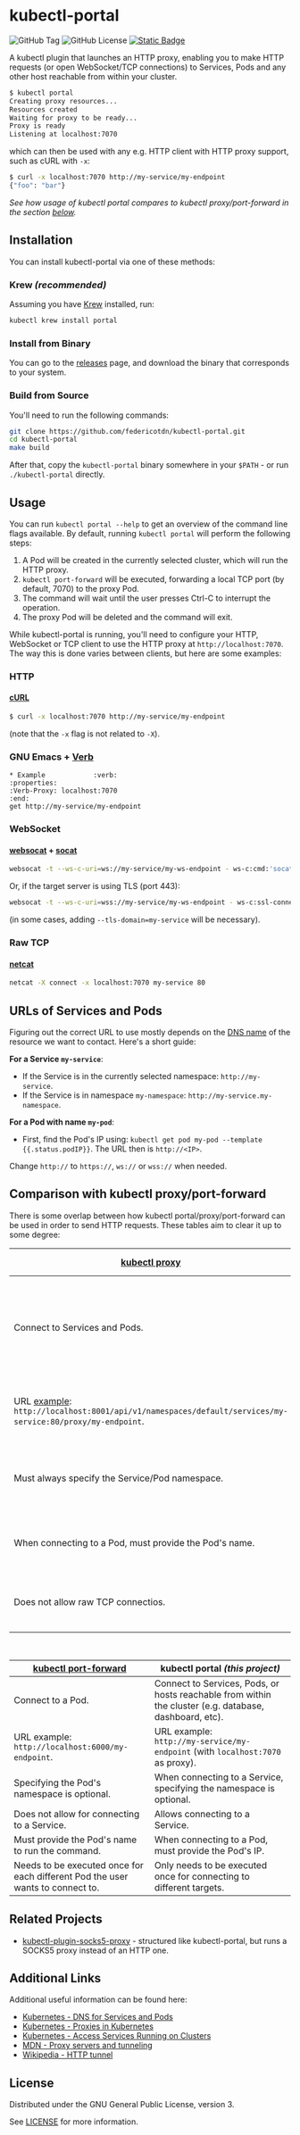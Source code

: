 # kubectl-portal
![GitHub Tag](https://img.shields.io/github/v/tag/federicotdn/kubectl-portal)
![GitHub License](https://img.shields.io/github/license/federicotdn/kubectl-portal)
[![Static Badge](https://img.shields.io/badge/krew-install-aquamarine)](https://krew.sigs.k8s.io/)

A kubectl plugin that launches an HTTP proxy, enabling you to make HTTP requests (or open WebSocket/TCP connections) to Services, Pods and any other host reachable from within your cluster.
```bash
$ kubectl portal
Creating proxy resources...
Resources created
Waiting for proxy to be ready...
Proxy is ready
Listening at localhost:7070
```

which can then be used with any e.g. HTTP client with HTTP proxy support, such as cURL with `-x`:
```bash
$ curl -x localhost:7070 http://my-service/my-endpoint
{"foo": "bar"}
```

_See how usage of kubectl portal compares to kubectl proxy/port-forward in the section [below](#comparison-with-kubectl-proxyport-forward)._

## Installation

You can install kubectl-portal via one of these methods:

### Krew _(recommended)_

Assuming you have [Krew](https://krew.sigs.k8s.io/) installed, run:
```bash
kubectl krew install portal
```

### Install from Binary
You can go to the [releases](https://github.com/federicotdn/kubectl-portal/releases) page, and download the binary that corresponds to your system.

### Build from Source

You'll need to run the following commands:
```bash
git clone https://github.com/federicotdn/kubectl-portal.git
cd kubectl-portal
make build
```
After that, copy the `kubectl-portal` binary somewhere in your `$PATH` - or run `./kubectl-portal` directly.

## Usage

You can run `kubectl portal --help` to get an overview of the command line flags available. By default, running `kubectl portal` will perform the following steps:

1. A Pod will be created in the currently selected cluster, which will run the HTTP proxy.
2. `kubectl port-forward` will be executed, forwarding a local TCP port (by default, 7070) to the proxy Pod.
3. The command will wait until the user presses Ctrl-C to interrupt the operation.
4. The proxy Pod will be deleted and the command will exit.

While kubectl-portal is running, you'll need to configure your HTTP, WebSocket or TCP client to use the HTTP proxy at `http://localhost:7070`. The way this is done varies between clients, but here are some examples:

### HTTP
#### [cURL](https://curl.se/)

```bash
$ curl -x localhost:7070 http://my-service/my-endpoint
```

(note that the `-x` flag is not related to `-X`).

### GNU Emacs + [Verb](https://github.com/federicotdn/verb)
```
* Example            :verb:
:properties:
:Verb-Proxy: localhost:7070
:end:
get http://my-service/my-endpoint
```

### WebSocket
#### [websocat](https://github.com/vi/websocat) + [socat](http://www.dest-unreach.org/socat/)

```bash
websocat -t --ws-c-uri=ws://my-service/my-ws-endpoint - ws-c:cmd:'socat - proxy:localhost:my-service:80,proxyport=7070'
```

Or, if the target server is using TLS (port 443):
```bash
websocat -t --ws-c-uri=wss://my-service/my-ws-endpoint - ws-c:ssl-connect:cmd:'socat - proxy:localhost:my-service:443,proxyport=7070'
```

(in some cases, adding `--tls-domain=my-service` will be necessary).

### Raw TCP
#### [netcat](https://netcat.sourceforge.net/)

```bash
netcat -X connect -x localhost:7070 my-service 80
```

## URLs of Services and Pods

Figuring out the correct URL to use mostly depends on the [DNS name](https://kubernetes.io/docs/concepts/services-networking/dns-pod-service/) of the resource we want to contact. Here's a short guide:

**For a Service `my-service`**:
- If the Service is in the currently selected namespace: `http://my-service`.
- If the Service is in namespace `my-namespace`: `http://my-service.my-namespace`.

**For a Pod with name `my-pod`**:
- First, find the Pod's IP using: `kubectl get pod my-pod --template {{.status.podIP}}`. The URL then is `http://<IP>`.

Change `http://` to `https://`, `ws://` or `wss://` when needed.

## Comparison with kubectl proxy/port-forward

There is some overlap between how kubectl portal/proxy/port-forward can be used in order to send HTTP requests. These tables aim to clear it up to some degree:

<table width="100%">
  <thead>
    <tr>
      <th width="50%"><a href="https://kubernetes.io/docs/reference/kubectl/generated/kubectl_proxy/">kubectl proxy</a></th>
      <th width="50%">kubectl portal <i>(this project)</i></th>
    </tr>
  </thead>
  <tbody>
    <tr>
      <td width="50%">Connect to Services and Pods.</td>
      <td width="50%">Connect to Services, Pods, or hosts reachable from within the cluster (e.g. database, dashboard, etc).</td>
    </tr>
    <tr>
      <td width="50%">URL <a href="https://kubernetes.io/docs/tasks/access-application-cluster/access-cluster-services/#manually-constructing-apiserver-proxy-urls)">example</a>:<br><code>http://localhost:8001/api/v1/namespaces/default/services/my-service:80/proxy/my-endpoint</code>.</td>
      <td width="50%">URL example:<br><code>http://my-service/my-endpoint</code> (with <code>localhost:7070</code> as proxy).</td>
    </tr>
    <tr>
      <td width="50%">Must always specify the Service/Pod namespace.</td>
      <td width="50%">When connecting to a Service, specifying the namespace is optional.</td>
    </tr>
    <tr>
      <td width="50%">When connecting to a Pod, must provide the Pod's name.</td>
      <td width="50%">When connecting to a Pod, must provide the Pod's IP.</td>
    </tr>
    <tr>
      <td width="50%">Does not allow raw TCP connectios.</td>
      <td width="50%">Allows raw TCP connections via HTTP <code>CONNECT</code>.</td>
    </tr>
  </tbody>
</table>

<br>

<table width="100%">
  <thead>
    <tr>
      <th width="50%"><a href="https://kubernetes.io/docs/reference/kubectl/generated/kubectl_port-forward/">kubectl port-forward</a></th>
      <th width="50%">kubectl portal <i>(this project)</i></th>
    </tr>
  </thead>
  <tbody>
    <tr>
      <td width="50%">Connect to a Pod.</td>
      <td width="50%">Connect to Services, Pods, or hosts reachable from within the cluster (e.g. database, dashboard, etc).</td>
    </tr>
    <tr>
      <td width="50%">URL example:<br><code>http://localhost:6000/my-endpoint</code>.</td>
      <td width="50%">URL example:<br><code>http://my-service/my-endpoint</code> (with <code>localhost:7070</code> as proxy).</td>
    </tr>
    <tr>
      <td width="50%">Specifying the Pod's namespace is optional.</td>
      <td width="50%">When connecting to a Service, specifying the namespace is optional.</td>
    </tr>
    <tr>
      <td width="50%">Does not allow for connecting to a Service.</td>
      <td width="50%">Allows connecting to a Service.</td>
    </tr>
    <tr>
      <td width="50%">Must provide the Pod's name to run the command.</td>
      <td width="50%">When connecting to a Pod, must provide the Pod's IP.</td>
    </tr>
    <tr>
      <td width="50%">Needs to be executed once for each different Pod the user wants to connect to.</td>
      <td width="50%">Only needs to be executed once for connecting to different targets.</td>
    </tr>
  </tbody>
</table>

## Related Projects
- [kubectl-plugin-socks5-proxy](https://github.com/yokawasa/kubectl-plugin-socks5-proxy) - structured like kubectl-portal, but runs a SOCKS5 proxy instead of an HTTP one.

## Additional Links

Additional useful information can be found here:

- [Kubernetes - DNS for Services and Pods](https://kubernetes.io/docs/concepts/services-networking/dns-pod-service/)
- [Kubernetes - Proxies in Kubernetes](https://kubernetes.io/docs/concepts/cluster-administration/proxies/)
- [Kubernetes - Access Services Running on Clusters](https://kubernetes.io/docs/tasks/access-application-cluster/access-cluster-services/)
- [MDN - Proxy servers and tunneling](https://developer.mozilla.org/en-US/docs/Web/HTTP/Proxy_servers_and_tunneling)
- [Wikipedia - HTTP tunnel](https://en.wikipedia.org/wiki/HTTP_tunnel)

## License

Distributed under the GNU General Public License, version 3.

See [LICENSE](LICENSE) for more information.
